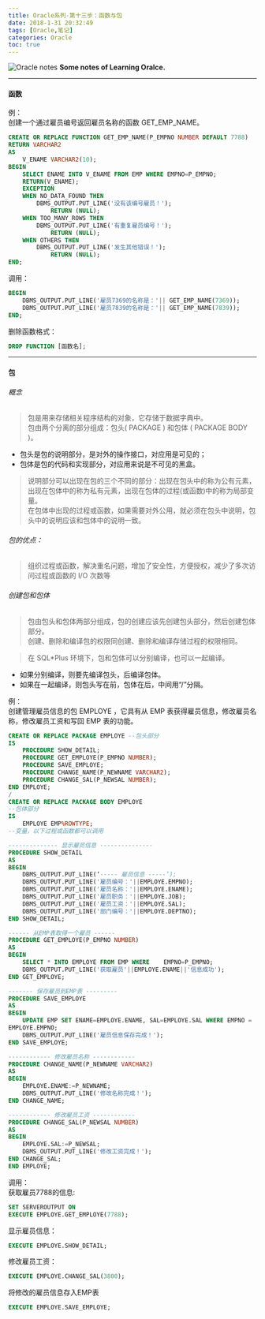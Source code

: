 ```yaml
---
title: Oracle系列-第十三步：函数与包
date: 2018-1-31 20:32:49
tags: [Oracle,笔记]
categories: Oracle
toc: true
---
```


![Oracle notes](http://otdo5q3gt.bkt.clouddn.com/macbook-internet-computers.jpg)
**Some notes of Learning Oralce.**
<!-- more -->

---
#### 函数
例：  
创建一个通过雇员编号返回雇员名称的函数 GET_EMP_NAME。  
```SQL
CREATE OR REPLACE FUNCTION GET_EMP_NAME(P_EMPNO NUMBER DEFAULT 7788)
RETURN VARCHAR2
AS
	V_ENAME VARCHAR2(10);
BEGIN
	SELECT ENAME INTO V_ENAME FROM EMP WHERE EMPNO=P_EMPNO;	            
    RETURN(V_ENAME);
    EXCEPTION
    WHEN NO_DATA_FOUND THEN
        DBMS_OUTPUT.PUT_LINE('没有该编号雇员！');
	        RETURN (NULL);
    WHEN TOO_MANY_ROWS THEN
        DBMS_OUTPUT.PUT_LINE('有重复雇员编号！');
	        RETURN (NULL);
    WHEN OTHERS THEN
        DBMS_OUTPUT.PUT_LINE('发生其他错误！');
	        RETURN (NULL);
END;
```
调用：  
```SQL
BEGIN
    DBMS_OUTPUT.PUT_LINE('雇员7369的名称是：'|| GET_EMP_NAME(7369));
    DBMS_OUTPUT.PUT_LINE('雇员7839的名称是：'|| GET_EMP_NAME(7839));
END;
```
删除函数格式：  
```SQL
DROP FUNCTION [函数名];
```
---

#### 包

###### 概念
>包是用来存储相关程序结构的对象，它存储于数据字典中。  
包由两个分离的部分组成：包头( PACKAGE ) 和包体 ( PACKAGE BODY )。
- 包头是包的说明部分，是对外的操作接口，对应用是可见的；
- 包体是包的代码和实现部分，对应用来说是不可见的黑盒。

>说明部分可以出现在包的三个不同的部分：出现在包头中的称为公有元素，出现在包体中的称为私有元素，出现在包体的过程(或函数)中的称为局部变量。  
>在包体中出现的过程或函数，如果需要对外公用，就必须在包头中说明，包头中的说明应该和包体中的说明一致。

###### 包的优点：  
>组织过程或函数，解决重名问题，增加了安全性，方便授权，减少了多次访问过程或函数的 I/O 次数等  

###### 创建包和包体  
>包由包头和包体两部分组成，包的创建应该先创建包头部分，然后创建包体部分。  
创建、删除和编译包的权限同创建、删除和编译存储过程的权限相同。

>在 SQL*Plus 环境下，包和包体可以分别编译，也可以一起编译。
- 如果分别编译，则要先编译包头，后编译包体。  
- 如果在一起编译，则包头写在前，包体在后，中间用“/”分隔。  

例：  
创建管理雇员信息的包 EMPLOYE ，它具有从 EMP 表获得雇员信息，修改雇员名称，修改雇员工资和写回 EMP 表的功能。  
```SQL
CREATE OR REPLACE PACKAGE EMPLOYE --包头部分
IS
	PROCEDURE SHOW_DETAIL;
	PROCEDURE GET_EMPLOYE(P_EMPNO NUMBER);
	PROCEDURE SAVE_EMPLOYE;
	PROCEDURE CHANGE_NAME(P_NEWNAME VARCHAR2);
	PROCEDURE CHANGE_SAL(P_NEWSAL NUMBER);
END EMPLOYE;
/
CREATE OR REPLACE PACKAGE BODY EMPLOYE
--包体部分
IS
	EMPLOYE EMP%ROWTYPE;
--变量，以下过程或函数都可以调用

-------------- 显示雇员信息 ---------------
PROCEDURE SHOW_DETAIL
AS
BEGIN
	DBMS_OUTPUT.PUT_LINE(‘----- 雇员信息 -----’);
	DBMS_OUTPUT.PUT_LINE('雇员编号：'||EMPLOYE.EMPNO);
	DBMS_OUTPUT.PUT_LINE('雇员名称：'||EMPLOYE.ENAME);
 	DBMS_OUTPUT.PUT_LINE('雇员职务：'||EMPLOYE.JOB);
 	DBMS_OUTPUT.PUT_LINE('雇员工资：'||EMPLOYE.SAL);
	DBMS_OUTPUT.PUT_LINE('部门编号：'||EMPLOYE.DEPTNO);
END SHOW_DETAIL;

------ 从EMP表取得一个雇员 ------
PROCEDURE GET_EMPLOYE(P_EMPNO NUMBER)
AS
BEGIN
	SELECT * INTO EMPLOYE FROM EMP WHERE 	EMPNO=P_EMPNO;
	DBMS_OUTPUT.PUT_LINE('获取雇员'||EMPLOYE.ENAME||'信息成功');
END GET_EMPLOYE;

------- 保存雇员到EMP表 ---------
PROCEDURE SAVE_EMPLOYE
AS
BEGIN
	UPDATE EMP SET ENAME=EMPLOYE.ENAME, SAL=EMPLOYE.SAL WHERE EMPNO =
EMPLOYE.EMPNO;
	DBMS_OUTPUT.PUT_LINE('雇员信息保存完成！');
END SAVE_EMPLOYE;

------------ 修改雇员名称 ------------
PROCEDURE CHANGE_NAME(P_NEWNAME VARCHAR2)
AS
BEGIN
	EMPLOYE.ENAME:=P_NEWNAME;
	DBMS_OUTPUT.PUT_LINE('修改名称完成！');
END CHANGE_NAME;

------------ 修改雇员工资 ------------
PROCEDURE CHANGE_SAL(P_NEWSAL NUMBER)
AS
BEGIN
    EMPLOYE.SAL:=P_NEWSAL;
    DBMS_OUTPUT.PUT_LINE('修改工资完成！');
END CHANGE_SAL;
END EMPLOYE;
```

调用：  
获取雇员7788的信息:  
```SQL
SET SERVEROUTPUT ON
EXECUTE EMPLOYE.GET_EMPLOYE(7788);
```

显示雇员信息：
```SQL
EXECUTE EMPLOYE.SHOW_DETAIL;
```

修改雇员工资：
```SQL
EXECUTE EMPLOYE.CHANGE_SAL(3800);
```

将修改的雇员信息存入EMP表
```SQL
EXECUTE EMPLOYE.SAVE_EMPLOYE;
```
